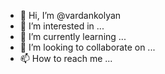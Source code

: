 - 👋 Hi, I’m @vardankolyan
- 👀 I’m interested in ...
- 🌱 I’m currently learning ...
- 💞️ I’m looking to collaborate on ...
- 📫 How to reach me ...

<!---
vardankolyan/vardankolyan is a ✨ special ✨ repository because its `README.md` (this file) appears on your GitHub profile.
You can click the Preview link to take a look at your changes.
--->
